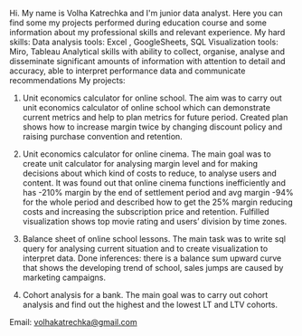 Hi. My name is Volha Katrechka and I'm junior data analyst. Here you can find some my projects performed during education course and some information about my professional skills and relevant experience.
My hard skills:
Data analysis tools: Excel , GoogleSheets, SQL  Visualization tools: Miro, Tableau Analytical skills with ability to collect, organise, analyse and disseminate significant amounts of information with attention to detail and accuracy, able to interpret performance data and communicate recommendations
My projects:
1.	Unit economics calculator for online school. The aim was to carry out unit economics calculator of online school which can demonstrate current metrics and help to plan metrics for future period. Created plan shows how to increase margin twice by changing discount policy and raising purchase convention and retention.

2.	Unit economics calculator for online cinema. The main goal was to create unit calculator for analysing margin level and for making decisions about which kind of costs to reduce, to analyse users and content. It was found out that online cinema functions inefficiently and has -210% margin by the end of settlement period and avg margin -94% for the whole period and described how to get the 25% margin reducing costs and increasing the subscription price and retention. Fulfilled visualization shows top movie rating and users’ division by time zones.
3.	Balance sheet of online school lessons. The main task was to write sql query for analysing current situation and to create visualization to interpret data. Done inferences: there is a balance sum upward curve that shows the developing trend of school, sales jumps are caused by marketing campaigns.

4.	Cohort analysis for a bank. The main goal was to carry out cohort analysis and find out the highest and the lowest LT and LTV cohorts. 


Email: volhakatrechka@gmail.com
